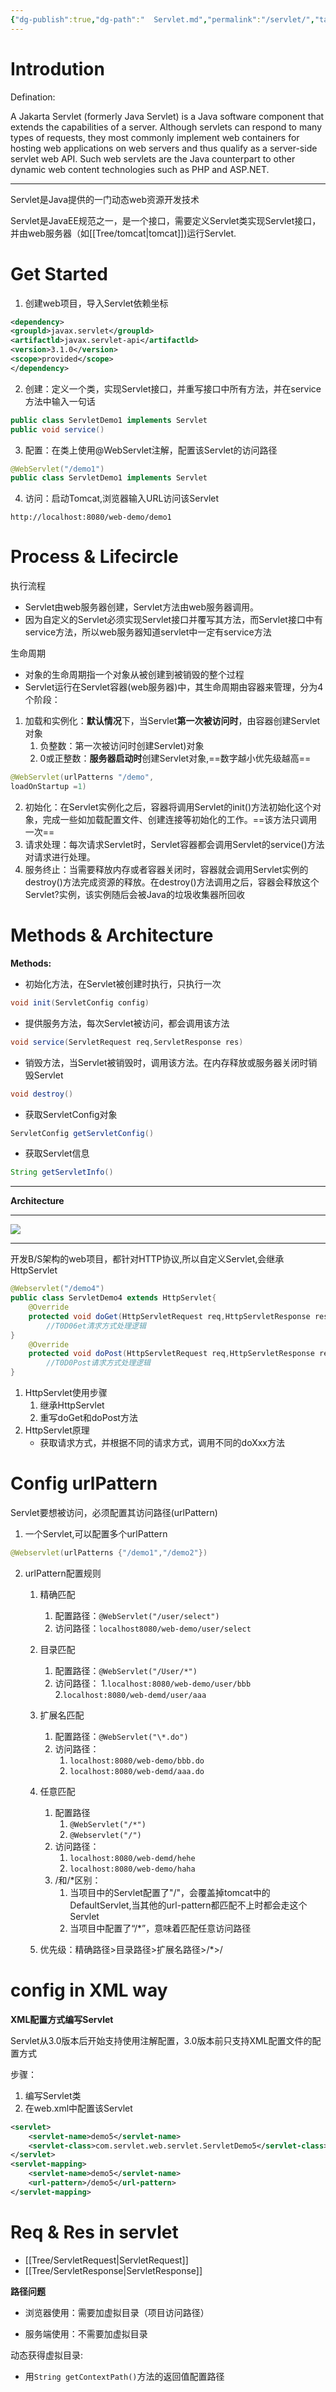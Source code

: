 ```yaml
---
{"dg-publish":true,"dg-path":"  Servlet.md","permalink":"/servlet/","tags":["CS/web/web-server","CS/programming-languages/java/javaweb/web-server"],"created":"2022-08-11T14:23:46.846+08:00","updated":"2023-08-27T03:07:52.231+08:00"}
---
```



# Introdution

Defination:

A Jakarta Servlet (formerly Java Servlet) is a Java software component that extends the capabilities of a server. Although servlets can respond to many types of requests, they most commonly implement web containers for hosting web applications on web servers and thus qualify as a server-side servlet web API. Such web servlets are the Java counterpart to other dynamic web content technologies such as PHP and ASP.NET.

---

Servlet是Java提供的一门动态web资源开发技术

Servlet是JavaEE规范之一，是一个接口，需要定义Servlet类实现Servlet接口，并由web服务器（如[[Tree/tomcat\|tomcat]])运行Servlet.


# Get Started

1. 创建web项目，导入Servlet依赖坐标

```xml
<dependency>
<groupld>javax.servlet</groupld>
<artifactld>javax.servlet-api</artifactld>
<version>3.1.0</version>
<scope>provided</scope>
</dependency>
```
2. 创建：定义一个类，实现Servlet接口，并重写接口中所有方法，并在service方法中输入一句话
```java
public class ServletDemo1 implements Servlet
public void service()
```
3. 配置：在类上使用@WebServlet注解，配置该Servlet的访问路径
```java
@WebServlet("/demo1")
public class ServletDemo1 implements Servlet
```
4. 访问：启动Tomcat,浏览器输入URL访问该Servlet

`http://localhost:8080/web-demo/demo1`

# Process & Lifecircle

执行流程

- Servlet由web服务器创建，Servlet方法由web服务器调用。
- 因为自定义的Servlet必须实现Servlet接口并覆写其方法，而Servlet接口中有service方法，所以web服务器知道servlet中一定有service方法

 生命周期
 
- 对象的生命周期指一个对象从被创建到被销毁的整个过程
- Servlet运行在Servlet容器(web服务器)中，其生命周期由容器来管理，分为4个阶段：
1. 加载和实例化：**默认情况**下，当Servlet**第一次被访问时**，由容器创建Servlet对象
	1. 负整数：第一次被访问时创建Servlet)对象
	2. 0或正整数：**服务器启动时**创建Servlet对象,==数字越小优先级越高==

```java
@WebServlet(urlPatterns "/demo",
loadOnStartup =1)
```

2. 初始化：在Servlet实例化之后，容器将调用Servlet的init()方法初始化这个对象，完成一些如加载配置文件、创建连接等初始化的工作。==该方法只调用一次==
3. 请求处理：每次请求Servlet时，Servlet容器都会调用Servlet的service()方法对请求进行处理。
4. 服务终止：当需要释放内存或者容器关闭时，容器就会调用Servlet实例的destroy()方法完成资源的释放。在destroy()方法调用之后，容器会释放这个Servlet?实例，该实例随后会被Java的垃圾收集器所回收

# Methods & Architecture

**Methods:**

- 初始化方法，在Servlet被创建时执行，只执行一次
```java
void init(ServletConfig config)
```
- 提供服务方法，每次Servlet被访问，都会调用该方法
 ```java
void service(ServletRequest req,ServletResponse res)
```
- 销毁方法，当Servlet被销毁时，调用该方法。在内存释放或服务器关闭时销毁Servlet
```java
void destroy()
```
- 获取ServletConfig对象
```java
ServletConfig getServletConfig()
```
- 获取Servlet信息
```java
String getServletInfo()
```

---

**Architecture**

---

![](https://gcore.jsdelivr.net/gh/AlexLiu2022/resources/img/architecture-of-servlet.png)

---

开发B/S架构的web项目，都针对HTTP协议,所以自定义Servlet,会继承HttpServlet

```java
@Webservlet("/demo4")
public class ServletDemo4 extends HttpServlet{
	@Override
	protected void doGet(HttpServletRequest req,HttpServletResponse resp)
		//T0D06et清求方式处理逻辑
}
	@Override
	protected void doPost(HttpServletRequest req,HttpServletResponse resp)
		//T0D0Post请求方式处理逻辑
}
```

1. HttpServlet使用步骤
	1. 继承HttpServlet
	2. 重写doGet和doPost方法
2. HttpServlet原理
	- 获取请求方式，并根据不同的请求方式，调用不同的doXxx方法

# Config urlPattern 

Servlet要想被访问，必须配置其访问路径(urlPattern)

1. 一个Servlet,可以配置多个urlPattern
```java
@Webservlet(urlPatterns {"/demo1","/demo2"})
```
2. urlPattern配置规则
	1. 精确匹配
		1. 配置路径：`@WebServlet("/user/select")`
		2. 访问路径：`localhost8080/web-demo/user/select`

	3. 目录匹配
		1. 配置路径：`@WebServlet("/User/*")`
		2. 访问路径：
			1.`localhost:8080/web-demo/user/bbb`
			2.`localhost:8080/web-demd/user/aaa`
	4. 扩展名匹配
		1. 配置路径：`@WebServlet("\*.do")`
		2. 访问路径：
			1. `localhost:8080/web-demo/bbb.do`
			2. `localhost:8080/web-demd/aaa.do`
	5. 任意匹配
		1. 配置路径
			1. `@WebServlet("/*")`
			2. `@Webservlet("/")`
		2. 访问路径：
			1. `localhost:8080/web-demd/hehe`
			2. `localhost:8080/web-demo/haha`
		3. /和/\*区别：
			1. 当项目中的Servlet配置了"/"，会覆盖掉tomcat中的DefaultServlet,当其他的url-pattern都匹配不上时都会走这个Servlet
			2. 当项目中配置了“/\*”，意味着匹配任意访问路径

	6. 优先级：精确路径>目录路径>扩展名路径>/\*>/

# config in XML way

**XML配置方式编写Servlet**

Servlet从3.0版本后开始支持使用注解配置，3.0版本前只支持XML配置文件的配置方式

步骤：
1. 编写Servlet类
2. 在web.xml中配置该Servlet
```xml
<servlet>
	<servlet-name>demo5</servlet-name>
	<servlet-class>com.servlet.web.servlet.ServletDemo5</servlet-class>
</servlet>
<servlet-mapping>
	<servlet-name>demo5</servlet-name>
	<url-pattern>/demo5</url-pattern>
</servlet-mapping>
```

# Req  & Res in servlet 

- [[Tree/ServletRequest\|ServletRequest]]
- [[Tree/ServletResponse\|ServletResponse]]

**路径问题**

- 浏览器使用：需要加虚拟目录（项目访问路径）

- 服务端使用：不需要加虚拟目录

动态获得虚拟目录:

- 用`String getContextPath()`方法的返回值配置路径